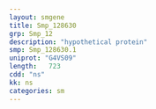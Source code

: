 ```yaml
---
layout: smgene
title: Smp_128630
grp: Smp_12
description: "hypothetical protein"
smp: Smp_128630.1
uniprot: "G4VS09"
length:   723
cdd: "ns"
kk: ns
categories: sm
---
```

